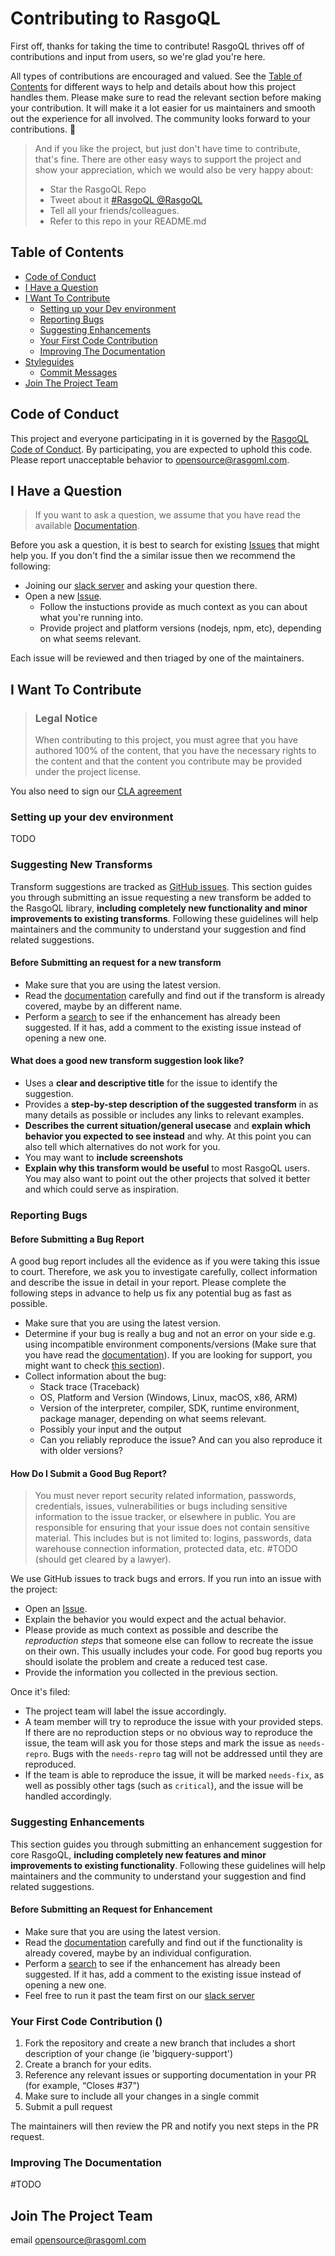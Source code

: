 <!-- omit in toc -->
# Contributing to RasgoQL

First off, thanks for taking the time to contribute! RasgoQL thrives off of contributions and input from users, so we're glad you're here.

All types of contributions are encouraged and valued. See the [Table of Contents](#table-of-contents) for different ways to help and details about how this project handles them. Please make sure to read the relevant section before making your contribution. It will make it a lot easier for us maintainers and smooth out the experience for all involved. The community looks forward to your contributions. 🎉 

> And if you like the project, but just don't have time to contribute, that's fine. There are other easy ways to support the project and show your appreciation, which we would also be very happy about:
>
> * Star the RasgoQL Repo
> * Tweet about it [#RasgoQL @RasgoQL](TODO)
> * Tell all your friends/colleagues.
> * Refer to this repo in your README.md 

<!-- omit in toc -->
## Table of Contents
- [Code of Conduct](#code-of-conduct)
- [I Have a Question](#i-have-a-question)
- [I Want To Contribute](#i-want-to-contribute)
  - [Setting up your Dev environment](#setting-uo-your-dev-env)
  - [Reporting Bugs](#reporting-bugs)
  - [Suggesting Enhancements](#suggesting-enhancements)
  - [Your First Code Contribution](#your-first-code-contribution)
  - [Improving The Documentation](#improving-the-documentation)
- [Styleguides](#styleguides)
  - [Commit Messages](#commit-messages)
- [Join The Project Team](#join-the-project-team)


## Code of Conduct

This project and everyone participating in it is governed by the
[RasgoQL Code of Conduct](blob/main/CODE_OF_CONDUCT.md).
By participating, you are expected to uphold this code. Please report unacceptable behavior
to <opensource@rasgoml.com>.


## I Have a Question

> If you want to ask a question, we assume that you have read the available [Documentation](https://docs.rasgoql.com).

Before you ask a question, it is best to search for existing [Issues](/issues) that might help you. If you don't find the a similar issue then we recommend the following:

- Joining our [slack server](#TODO) and asking your question there. 
- Open a new [Issue](/issues/new).
	- Follow the instuctions provide as much context as you can about what you're running into.
	- Provide project and platform versions (nodejs, npm, etc), depending on what seems relevant.

Each issue will be reviewed and then triaged by one of the maintainers. 

## I Want To Contribute

> ### Legal Notice <!-- omit in toc -->
> When contributing to this project, you must agree that you have authored 100% of the content, that you have the necessary rights to the content and that the content you contribute may be provided under the project license.

You also need to sign our [CLA agreement](#TODO)

### Setting up your dev environment

TODO 

### Suggesting New Transforms 

Transform suggestions are tracked as [GitHub issues](/issues). This section guides you through submitting an issue requesting a new transform be added to the RasgoQL library, **including completely new functionality and minor improvements to existing transforms**. Following these guidelines will help maintainers and the community to understand your suggestion and find related suggestions. 

<!-- omit in toc -->
#### Before Submitting an request for a new transform

- Make sure that you are using the latest version.
- Read the [documentation](https://docs.rasgoql.com) carefully and find out if the transform is already covered, maybe by an different name.
- Perform a [search](/issues) to see if the enhancement has already been suggested. If it has, add a comment to the existing issue instead of opening a new one.


<!-- omit in toc -->
#### What does a good new transform suggestion look like?

- Uses a **clear and descriptive title** for the issue to identify the suggestion.
- Provides a **step-by-step description of the suggested transform** in as many details as possible or includes any links to relevant examples.
- **Describes the current situation/general usecase** and **explain which behavior you expected to see instead** and why. At this point you can also tell which alternatives do not work for you.
- You may want to **include screenshots**
- **Explain why this transform would be useful** to most RasgoQL users. You may also want to point out the other projects that solved it better and which could serve as inspiration.

### Reporting Bugs

<!-- omit in toc -->
#### Before Submitting a Bug Report

A good bug report includes all the evidence as if you were taking this issue to court. Therefore, we ask you to investigate carefully, collect information and describe the issue in detail in your report. Please complete the following steps in advance to help us fix any potential bug as fast as possible.

- Make sure that you are using the latest version.
- Determine if your bug is really a bug and not an error on your side e.g. using incompatible environment components/versions (Make sure that you have read the [documentation](https://docs.rasgoql.com)). If you are looking for support, you might want to check [this section](#i-have-a-question)).
- Collect information about the bug:
  - Stack trace (Traceback)
  - OS, Platform and Version (Windows, Linux, macOS, x86, ARM)
  - Version of the interpreter, compiler, SDK, runtime environment, package manager, depending on what seems relevant.
  - Possibly your input and the output
  - Can you reliably reproduce the issue? And can you also reproduce it with older versions?

<!-- omit in toc -->
#### How Do I Submit a Good Bug Report?

> You must never report security related information, passwords, credentials, issues, vulnerabilities or bugs including sensitive information to the issue tracker, or elsewhere in public. You are responsible for ensuring that your issue does not contain sensitive material. This includes but is not limited to: logins, passwords, data warehouse connection information, protected data, etc. #TODO (should get cleared by a lawyer).


We use GitHub issues to track bugs and errors. If you run into an issue with the project:

- Open an [Issue](/issues/new). 
- Explain the behavior you would expect and the actual behavior.
- Please provide as much context as possible and describe the *reproduction steps* that someone else can follow to recreate the issue on their own. This usually includes your code. For good bug reports you should isolate the problem and create a reduced test case.
- Provide the information you collected in the previous section.

Once it's filed:

- The project team will label the issue accordingly.
- A team member will try to reproduce the issue with your provided steps. If there are no reproduction steps or no obvious way to reproduce the issue, the team will ask you for those steps and mark the issue as `needs-repro`. Bugs with the `needs-repro` tag will not be addressed until they are reproduced.
- If the team is able to reproduce the issue, it will be marked `needs-fix`, as well as possibly other tags (such as `critical`), and the issue will be handled accordingly.


### Suggesting Enhancements

This section guides you through submitting an enhancement suggestion for core RasgoQL, **including completely new features and minor improvements to existing functionality**. Following these guidelines will help maintainers and the community to understand your suggestion and find related suggestions.

<!-- omit in toc -->
#### Before Submitting an Request for Enhancement

- Make sure that you are using the latest version.
- Read the [documentation](https://docs.rasgoql.com) carefully and find out if the functionality is already covered, maybe by an individual configuration.
- Perform a [search](/issues) to see if the enhancement has already been suggested. If it has, add a comment to the existing issue instead of opening a new one.
- Feel free to run it past the team first on our [slack server](#TODO)

### Your First Code Contribution ()
1. Fork the repository and create a new branch that includes a short description of your change (ie 'bigquery-support')
2. Create a branch for your edits.
3. Reference any relevant issues or supporting documentation in your PR (for example, “Closes #37”)
2. Make sure to include all your changes in a single commit 
4. Submit a pull request 

The maintainers will then review the PR and notify you next steps in the PR request. 

### Improving The Documentation
#TODO 

## Join The Project Team
email <opensource@rasgoml.com>
